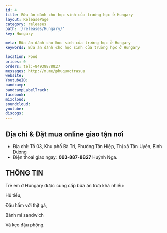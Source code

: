 ```yaml
---
id: 4
title: Bữa ăn dành cho học sinh của trường học ở Hungary
layout: ReleasePage
category: releases
path: '/releases/Hungary/'
key: Hungary

meta: Bữa ăn dành cho học sinh của trường học ở Hungary
keywords: Bữa ăn dành cho học sinh của trường học ở Hungary

location: Food
prices: 0
orders: tel:+84938878827
messages: http://m.me/phuquoctrasua
website: 
YoutubeID: 
bandcamp: 
bandcampLabelTrack: 
facebook: 
mixcloud: 
soundcloud: 
youtube: 
discogs: 
---
```


## Địa chỉ & Đặt mua online giao tận nơi

- Địa chỉ: Tổ 03, Khu phố Bà Tri, Phường Tân Hiệp, Thị xã Tân Uyên, Bình Dương
- Điện thoại giao ngay: **093-887-8827** Huỳnh Nga.


## THÔNG TIN

Trẻ em ở Hungary được cung cấp bữa ăn trưa khá nhiều: 

Hủ tiếu, 

Đậu hầm với thịt gà, 

Bánh mì sandwich 

Và kẹo đậu phộng.



